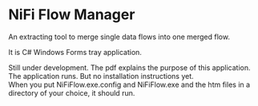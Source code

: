 # NiFi Flow Manager
An extracting tool to merge single data flows into one merged flow.

<p>It is C# Windows Forms tray application.</p>

<p>Still under development. The pdf explains the purpose of this application.</br>
The application runs. But no installation instructions yet.</br>
When you put NiFiFlow.exe.config and NiFiFlow.exe and the htm files in a directory of your choice, it should run.<p> 

